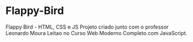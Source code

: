 # Flappy-Bird
Flappy Bird - HTML, CSS e JS
Projeto criado junto com o professor Leonardo Moura Leitao no Curso Web Moderno Completo com JavaScript.
